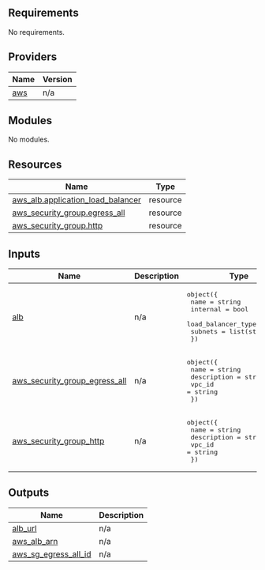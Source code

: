 <!-- BEGIN_TF_DOCS -->
## Requirements

No requirements.

## Providers

| Name | Version |
|------|---------|
| <a name="provider_aws"></a> [aws](#provider\_aws) | n/a |

## Modules

No modules.

## Resources

| Name | Type |
|------|------|
| [aws_alb.application_load_balancer](https://registry.terraform.io/providers/hashicorp/aws/latest/docs/resources/alb) | resource |
| [aws_security_group.egress_all](https://registry.terraform.io/providers/hashicorp/aws/latest/docs/resources/security_group) | resource |
| [aws_security_group.http](https://registry.terraform.io/providers/hashicorp/aws/latest/docs/resources/security_group) | resource |

## Inputs

| Name | Description | Type | Default | Required |
|------|-------------|------|---------|:--------:|
| <a name="input_alb"></a> [alb](#input\_alb) | n/a | <pre>object({<br>    name               = string<br>    internal           = bool<br>    load_balancer_type = string<br>    subnets            = list(string)<br>  })</pre> | n/a | yes |
| <a name="input_aws_security_group_egress_all"></a> [aws\_security\_group\_egress\_all](#input\_aws\_security\_group\_egress\_all) | n/a | <pre>object({<br>    name        = string<br>    description = string<br>    vpc_id      = string<br>  })</pre> | n/a | yes |
| <a name="input_aws_security_group_http"></a> [aws\_security\_group\_http](#input\_aws\_security\_group\_http) | n/a | <pre>object({<br>    name        = string<br>    description = string<br>    vpc_id      = string<br>  })</pre> | n/a | yes |

## Outputs

| Name | Description |
|------|-------------|
| <a name="output_alb_url"></a> [alb\_url](#output\_alb\_url) | n/a |
| <a name="output_aws_alb_arn"></a> [aws\_alb\_arn](#output\_aws\_alb\_arn) | n/a |
| <a name="output_aws_sg_egress_all_id"></a> [aws\_sg\_egress\_all\_id](#output\_aws\_sg\_egress\_all\_id) | n/a |
<!-- END_TF_DOCS -->
